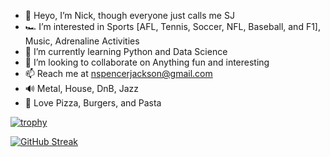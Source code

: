 - 👋 Heyo, I’m Nick, though everyone just calls me SJ
- 🏎 I’m interested in Sports [AFL, Tennis, Soccer, NFL, Baseball, and F1], Music, Adrenaline Activities
- 🌱 I’m currently learning Python and Data Science
- 💞️ I’m looking to collaborate on Anything fun and interesting
- 📫 Reach me at nspencerjackson@gmail.com
- 🔊 Metal, House, DnB, Jazz
- 🍕 Love Pizza, Burgers, and Pasta

<!---
nspencerjackson/nspencerjackson is a ✨ special ✨ repository because its `README.md` (this file) appears on your GitHub profile.
You can click the Preview link to take a look at your changes.
--->

[![trophy](https://github-profile-trophy.vercel.app/?username=nspencerjackson&theme=tokyonight)](https://github.com/ryo-ma/github-profile-trophy)
<!--- https://github.com/ryo-ma/github-profile-trophy --->
[![GitHub Streak](http://github-readme-streak-stats.herokuapp.com?user=nspencerjackson&theme=tokyonight&date_format=M%20j%5B%2C%20Y%5D)](https://git.io/streak-stats)
<!--- http://github-readme-streak-stats.herokuapp.com/demo/ --->
